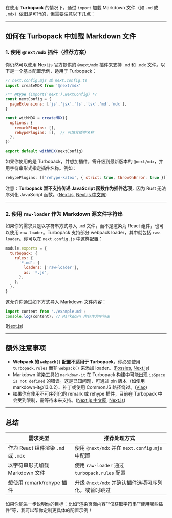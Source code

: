 在使用 **Turbopack** 的情况下，通过 `import` 加载 Markdown 文件（如 `.md` 或 `.mdx`）依旧是可行的，但需要注意以下几点：

---

## 如何在 Turbopack 中加载 Markdown 文件

### 1. 使用 `@next/mdx` 插件（推荐方案）

你仍然可以使用 Next.js 官方提供的 `@next/mdx` 插件来支持 `.md` 和 `.mdx` 文件。以下是一个基本配置示例，适用于 Turbopack：

```js
// next.config.mjs 或 next.config.ts
import createMDX from '@next/mdx'

/** @type {import('next').NextConfig} */
const nextConfig = {
  pageExtensions: ['js','jsx','ts','tsx','md','mdx'],
}

const withMDX = createMDX({
  options: {
    remarkPlugins: [],
    rehypePlugins: [],  // 可填写插件名称
  },
})

export default withMDX(nextConfig)
```

如果你使用的是 Turbopack，并想加插件，需升级到最新版本的 `@next/mdx`，并用字符串形式指定插件名称。例如：

```js
rehypePlugins: [['rehype-katex', { strict: true, throwOnError: true }]]
```

注意：**Turbopack 暂不支持传递 JavaScript 函数作为插件选项**，因为 Rust 无法序列化 JavaScript 函数。([Next.js][1], [Next.js 中文网][2])

---

### 2. 使用 `raw-loader` 作为 Markdown 源文件字符串

如果你的需求只是以字符串方式导入 `.md` 文件，而不是渲染为 React 组件，也可以使用 `raw-loader`。Turbopack 支持部分 webpack loader，其中就包括 `raw-loader`。你可以在 `next.config.js` 中这样配置：

```js
module.exports = {
  turbopack: {
    rules: {
      '*.md': {
        loaders: ['raw-loader'],
        as: '*.js',
      },
    },
  },
}
```

这允许你通过如下方式导入 Markdown 文件内容：

```js
import content from './example.md';
console.log(content); // Markdown 内容作为字符串
```

([Next.js][3])

---

## 额外注意事项

* **Webpack 的 `webpack()` 配置不适用于 Turbopack**，你必须使用 `turbopack.rules` 而非 `webpack()` 来添加 loader。([Fossies][4], [Next.js][3])
* Markdown 渲染工具如 `markdown-it` 在 Turbopack 构建中可能出现 `isSpace is not defined` 的错误。这是已知问题，可通过 pin 版本（如使用 markdown‑it\@13.0.2）、补丁或使用 CommonJS 路径绕过。([Viao][5])
* 如果你有使用不可序列化的 remark 或 rehype 插件，目前在 Turbopack 中会受到限制，需等待未来支持。([Next.js 中文网][2], [Next.js][1])

---

## 总结

| 需求类型                         | 推荐处理方式                                  |
| ---------------------------- | --------------------------------------- |
| 作为 React 组件渲染 `.md` 或 `.mdx` | 使用 `@next/mdx` 并在 `next.config.mjs` 中配置 |
| 以字符串形式加载 Markdown 文件         | 使用 `raw-loader` 通过 `turbopack.rules` 配置 |
| 想使用 remark/rehype 插件         | 升级 `@next/mdx` 并确认插件选项可序列化，或暂时跳过        |

如果你能进一步说明你的目标：比如“渲染页面内容”“仅获取字符串”“使用哪些插件”等，我可以帮你定制更具体的配置示例！

[1]: https://nextjs.org/docs/app/building-your-application/configuring/mdx?utm_source=chatgpt.com "Configuring: MDX | Next.js"
[2]: https://next.nodejs.cn/docs/app/building-your-application/configuring/mdx/?utm_source=chatgpt.com "Markdown 和 MDX | Next.js 中文网"
[3]: https://nextjs.org/docs/app/api-reference/config/next-config-js/turbopack?utm_source=chatgpt.com "next.config.js: turbopack | Next.js"
[4]: https://fossies.org/linux/next.js/docs/03-architecture/turbopack.mdx?utm_source=chatgpt.com "Next.js: docs/03-architecture/turbopack.mdx | Fossies"
[5]: https://viao.co.uk/blog/markdown-it-errors-with-turbopack?utm_source=chatgpt.com "Markdown-it Errors With Turbopack And Not Without. Getting Is IsSpace Is Not Defined"
